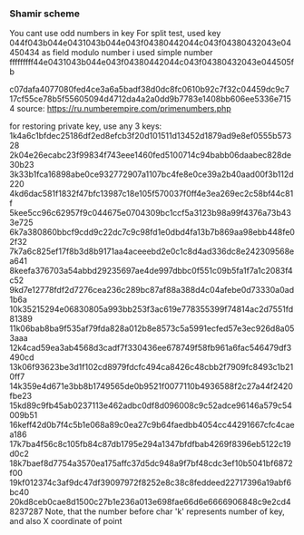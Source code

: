### Shamir scheme
You cant use odd numbers in key
For split test, used key 
044f043b044e0431043b044e043f04380442044c043f04380432043e04450434
as field modulo number i used simple number 
fffffffff44e0431043b044e043f04380442044c043f04380432043e044505fb

c07dafa4077080fed4ce3a6a5badf38d0dc8fc0610b92c7f32c04459dc9c7
17cf55ce78b5f55605094d4712da4a2a0dd9b7783e1408bb606ee5336e7154
source: https://ru.numberempire.com/primenumbers.php

for restoring private key, use any 3 keys:
1k4a6c1bfdec25186df2ed8efcb3f20d101511d13452d1879ad9e8ef0555b57328
2k04e26ecabc23f99834f743eee1460fed5100714c94babb06daabec828de30b23
3k33b1fca16898abe0ce932772907a1107bc4fe8e0ce39a2b40aad00f3b112d220
4kd6dac581f1832f47bfc13987c18e105f570037f0ff4e3ea269ec2c58bf44c81f
5kee5cc96c62957f9c044675e0704309bc1ccf5a3123b98a99f4376a73b433e725
6k7a380860bbcf9cdd9c22dc7c9c98fd1e0dbd4fa13b7b869aa98ebb448fe02f32
7k7a6c825ef17f8b3d8b9171aa4aceeebd2e0c1c8d4ad336dc8e242309568ea641
8keefa376703a54abbd29235697ae4de997dbbc0f551c09b5fa1f7a1c2083f4c52
9kd7e12778fdf2d7276cea236c289bc87af88a388d4c04afebe0d73330a0ad1b6a
10k35215294e06830805a993bb253f3ac619e778355399f74814ac2d7551fd81389
11k06bab8ba9f535af79fda828a012b8e8573c5a5991ecfed57e3ec926d8a053aaa
12k4cad59ea3ab4568d3cadf7f330436ee678749f58fb961a6fac546479df3490cd
13k06f93623be3d1f102cd8979fdcfc494ca8426c48cbb2f7909fc8493c1b210ff7
14k359e4d671e3bb8b1749565de0b9521f0077110b4936588f2c27a44f2420fbe23
15kd89c9fb45ab0237113e462adbc0df8d096008c9c52adce96146a579c54009b51
16keff42d0b7f4c5b1e068a89c0ea27c9b64faedbb4054cc44291667cfc4caea186
17k7ba4f56c8c105fb84c87db1795e294a1347bfdfbab4269f8396eb5122c19d0c2
18k7baef8d7754a3570ea175affc37d5dc948a9f7bf48cdc3ef10b5041bf6872f00
19kf012374c3af9dc47df39097972f8252e8c38c8feddeed22717396a19abf6bc40
20kd8ceb0cae8d1500c27b1e236a013e698fae66d6e6666906848c9e2cd48237287
Note, that the number before char 'k' represents number of key, and also X coordinate of point
